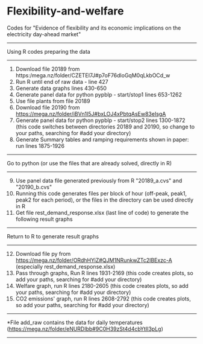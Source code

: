 # Flexibility-and-welfare
Codes for "Evidence of flexibility and its economic implications on the electricity day-ahead market"

**************************************************************************************
Using R codes preparing the data
**************************************************************************************
1. Download file 20189 from https:/mega.nz/folder/CZETEI7J#p7oF76dloGqM0qLkbOCd_w
2. Run R until end of raw data - line 427  
3. Generate data graphs lines 430-650
4. Generate panel data for python pypblp - start/stop1 lines 653-1262
5. Use file plants from file 20189 
6. Download file 20190 from https://mega.nz/folder/iBVn1I5J#bxLOJ4xPbtqAsEw83eIsgA
7. Generate panel data for python pypblp - start/stop2 lines 1300-1872 (this code switches between directories 20189 and 20190, so change to your paths, searching for #add your directory)
8. Generate Summary tables and ramping requirements shown in paper: run lines 1875-1926

**************************************************************************************
Go to python (or use the files that are already solved, directly in R)
*************************************************************************************
9. Use panel data file generated previously from R "20189_a.cvs" and "20190_b.cvs" 
10. Running this code generates files per block of hour (off-peak, peak1, peak2 for each period), or the files in the directory can be used directly in R
11. Get file rest_demand_response.xlsx (last line of code) to generate the following result graphs


**************************************************************************************
Return to R to generate result graphs
**************************************************************************************
12. Download file py from https://mega.nz/folder/ORdhHYiZ#QJM1NRunkwZTc2IBExzc-A (especially rest_demand_response.xlsx)
13. Pass through graphs, Run R lines 1931-2169 (this code creates plots, so add your paths, searching for #add your directory)
14. Welfare graph, run R lines 2180-2605 (this code creates plots, so add your paths, searching for #add your directory)
15. CO2 emissions' graph, run R lines 2608-2792 (this code creates plots, so add your paths, searching for #add your directory)



***
*File add_raw contains the data for daily temperatures (https://mega.nz/folder/eNURDIbb#9C0H39zSt4d4cbYtII3pLg)
***
